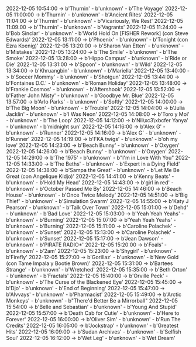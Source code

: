 2022-12-05 10:54:00 -> b'Thurnin' - b'unknown' - b'The Voyage'
2022-12-05 11:00:00 -> b'Thurnin' - b'unknown' - b'Ancient Rites'
2022-12-05 11:04:00 -> b'Thurnin' - b'unknown' - b'Vicariously, We Rest'
2022-12-05 11:09:00 -> b'Thurnin' - b'unknown' - b'Vagrants'
2022-12-05 11:24:00 -> b'Bob Sinclar' - b'unknown' - b'World Hold On [FISHER Rework] (con Steve Edwards)'
2022-12-05 13:11:00 -> b'Phoenix' - b'unknown' - b'Tonight (con Ezra Koenig)'
2022-12-05 13:20:00 -> b'Sharon Van Etten' - b'unknown' - b'Mistakes'
2022-12-05 13:24:00 -> b'The Smile' - b'unknown' - b'The Smoke'
2022-12-05 13:28:00 -> b'Hippo Campus' - b'unknown' - b'Ride or Die'
2022-12-05 13:31:00 -> b'Spoon' - b'unknown' - b'Wild'
2022-12-05 13:34:00 -> b'Khruangbin' - b'unknown' - b'Mariella'
2022-12-05 13:40:00 -> b'Soccer Mommy' - b'unknown' - b'Shotgun'
2022-12-05 13:44:00 -> b'Fontaines D.C.' - b'unknown' - b'Roman Holiday'
2022-12-05 13:48:00 -> b'Frankie Cosmos' - b'unknown' - b'Aftershook'
2022-12-05 13:52:00 -> b'Father John Misty' - b'unknown' - b'Goodbye Mr. Blue'
2022-12-05 13:57:00 -> b'Arlo Parks' - b'unknown' - b'Softly'
2022-12-05 14:00:00 -> b'The Big Moon' - b'unknown' - b'Trouble'
2022-12-05 14:04:00 -> b'Julia Jacklin' - b'unknown' - b'I Was Neon'
2022-12-05 14:08:00 -> b'Toro y Moi' - b'unknown' - b'The Loop'
2022-12-05 14:12:00 -> b'Nil\xc3\xbcfer Yanya' - b'unknown' - b'midnight sun'
2022-12-05 14:16:00 -> b'Alex G' - b'unknown' - b'Runner'
2022-12-05 14:16:00 -> b'Alex G' - b'unknown' - b'Runner'
2022-12-05 14:19:00 -> b'FKA twigs' - b'unknown' - b'oh my love'
2022-12-05 14:23:00 -> b'Beach Bunny' - b'unknown' - b'Oxygen'
2022-12-05 14:26:00 -> b'Beach Bunny' - b'unknown' - b'Oxygen'
2022-12-05 14:29:00 -> b'The 1975' - b'unknown' - b"I'm in Love With You"
2022-12-05 14:33:00 -> b'The Beths' - b'unknown' - b'Expert in a Dying Field'
2022-12-05 14:38:00 -> b'Sampa the Great' - b'unknown' - b'Let Me Be Great (con Angelique Kidjo)'
2022-12-05 14:41:00 -> b'Kenny Beats' - b'unknown' - b'Hold My Head'
2022-12-05 14:43:00 -> b'girl in red' - b'unknown' - b'October Passed Me By'
2022-12-05 14:46:00 -> b'Beach House' - b'unknown' - b'Once Twice Melody'
2022-12-05 14:51:00 -> b'Big Thief' - b'unknown' - b'Simulation Swarm'
2022-12-05 14:55:00 -> b'Katy J Pearson' - b'unknown' - b'Talk Over Town'
2022-12-05 15:01:00 -> b'Dehd' - b'unknown' - b'Bad Love'
2022-12-05 15:03:00 -> b'Yeah Yeah Yeahs' - b'unknown' - b'Burning'
2022-12-05 15:07:00 -> b'Yeah Yeah Yeahs' - b'unknown' - b'Burning'
2022-12-05 15:11:00 -> b'Caroline Polachek' - b'unknown' - b'Sunset'
2022-12-05 15:13:00 -> b'Caroline Polachek' - b'unknown' - b'Sunset'
2022-12-05 15:17:00 -> b'Jean Dawson' - b'unknown' - b'PIRATE RADIO*'
2022-12-05 15:20:00 -> b'Foals' - b'unknown' - b'2am'
2022-12-05 15:23:00 -> b'Shygirl' - b'unknown' - b'Firefly'
2022-12-05 15:27:00 -> b'Gorillaz' - b'unknown' - b'New Gold (con Tame Impala y Bootie Brown)'
2022-12-05 15:31:00 -> b'Bartees Strange' - b'unknown' - b'Wretched'
2022-12-05 15:35:00 -> b'Beth Orton' - b'unknown' - b'Fractals'
2022-12-05 15:40:00 -> b'Orville Peck' - b'unknown' - b'The Curse of the Blackened Eye'
2022-12-05 15:45:00 -> b'Djo' - b'unknown' - b'End of Beginning'
2022-12-05 15:47:00 -> b'Alvvays' - b'unknown' - b'Pharmacist'
2022-12-05 15:49:00 -> b'Arctic Monkeys' - b'unknown' - b"There'd Better Be a Mirrorball"
2022-12-05 15:54:00 -> b'Belle and Sebastian' - b'unknown' - b'Young And Stupid'
2022-12-05 15:57:00 -> b'Death Cab for Cutie' - b'unknown' - b'Here to Forever'
2022-12-05 16:00:00 -> b'Oliver Sim' - b'unknown' - b'Run The Credits'
2022-12-05 16:05:00 -> b'Jockstrap' - b'unknown' - b'Greatest Hits'
2022-12-05 16:09:00 -> b'Sudan Archives' - b'unknown' - b'Selfish Soul'
2022-12-05 16:12:00 -> b'Wet Leg' - b'unknown' - b'Wet Dream'
